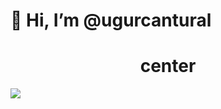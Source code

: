 <h1 align:"center"> 👋 Hi, I’m @ugurcantural </h1>

<h1 align="center">center</h1>

<a href="https://www.instagram.com/ugurcant1/" target="_blank">
  <img src="https://cdn-icons-png.flaticon.com/512/49/49408.png"/>
</a>
